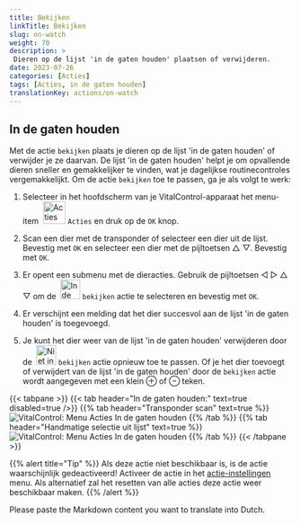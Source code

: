 ```yaml
---
title: Bekijken
linkTitle: Bekijken
slug: on-watch
weight: 70
description: >
 Dieren op de lijst 'in de gaten houden' plaatsen of verwijderen.
date: 2023-07-26
categories: [Acties]
tags: [Acties, in de gaten houden]
translationKey: actions/on-watch
---
```


## In de gaten houden

Met de actie `bekijken` plaats je dieren op de lijst 'in de gaten houden' of verwijder je ze daarvan. De lijst 'in de gaten houden' helpt je om opvallende dieren sneller en gemakkelijker te vinden, wat je dagelijkse routinecontroles vergemakkelijkt. Om de actie `bekijken` toe te passen, ga je als volgt te werk:

1. Selecteer in het hoofdscherm van je VitalControl-apparaat het menu-item &nbsp;<img src="/icons/actions.svg" width="40" align="bottom" alt="Acties" /> `Acties` en druk op de `OK` knop.

2. Scan een dier met de transponder of selecteer een dier uit de lijst. Bevestig met `OK` en selecteer een dier met de pijltoetsen △ ▽. Bevestig met `OK`.

3. Er opent een submenu met de dieracties. Gebruik de pijltoetsen ◁ ▷ △ ▽ om de &nbsp;<img src="/icons/actions/on-watch.svg" width="35" align="bottom" alt="In de gaten houden" /> `bekijken` actie te selecteren en bevestig met `OK`.

4. Er verschijnt een melding dat het dier succesvol aan de lijst 'in de gaten houden' is toegevoegd.

5. Je kunt het dier weer van de lijst 'in de gaten houden' verwijderen door de &nbsp;<img src="/icons/actions/on-watch-minus.svg" width="35" align="bottom" alt="Niet in de gaten houden" />  `bekijken` actie opnieuw toe te passen. Of je het dier toevoegt of verwijdert van de lijst 'in de gaten houden' door de `bekijken` actie wordt aangegeven met een klein ⊕ of ⊖ teken.

{{< tabpane >}}
{{< tab header="In de gaten houden:" text=true disabled=true />}}
{{% tab header="Transponder scan" text=true %}}
 ![VitalControl: Menu Acties In de gaten houden](../images/onwatch-scan.png "bekijken")
{{% /tab %}}
{{% tab header="Handmatige selectie uit lijst" text=true %}}
 ![VitalControl: Menu Acties In de gaten houden](../images/onwatch.png "bekijken")
{{% /tab %}}
{{< /tabpane >}}

{{% alert title="Tip" %}}
Als deze actie niet beschikbaar is, is de actie waarschijnlijk gedeactiveerd! Activeer de actie in het [actie-instellingen](../settings/) menu. Als alternatief zal het resetten van alle acties deze actie weer beschikbaar maken.
{{% /alert %}}

Please paste the Markdown content you want to translate into Dutch.

